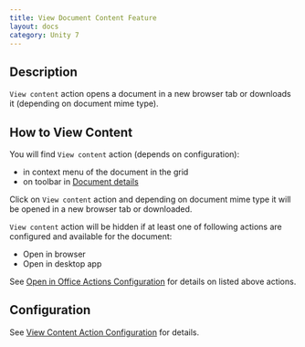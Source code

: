 ```yaml
---
title: View Document Content Feature
layout: docs
category: Unity 7
---
```

## Description

`View content` action opens a document in a new browser tab or downloads it (depending on document mime type). 

## How to View Content

You will find `View content` action (depends on configuration):

- in context menu of the document in the grid
- on toolbar in [Document details](document-details)

Click on `View content` action and depending on document mime type it will be opened in a new browser tab or downloaded.

`View content` action will be hidden if at least one of following actions are configured and available for the document:

- Open in browser
- Open in desktop app

See [Open in Office Actions Configuration](../../configuration/actions/open-in-office) for details on listed above 
actions.

## Configuration

See [View Content Action Configuration](../../configuration/actions/view-content) for details.
